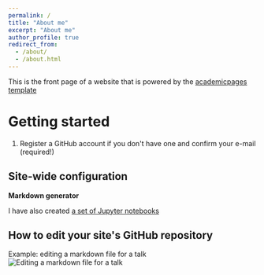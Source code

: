 ```yaml
---
permalink: /
title: "About me"
excerpt: "About me"
author_profile: true
redirect_from: 
  - /about/
  - /about.html
---
```


This is the front page of a website that is powered by the [academicpages template](https://github.com/academicpages/academicpages.github.io) 


Getting started
======
1. Register a GitHub account if you don't have one and confirm your e-mail (required!)


Site-wide configuration
------


**Markdown generator**

I have also created [a set of Jupyter notebooks](https://github.com/academicpages/academicpages.github.io/tree/master/markdown_generator
)

How to edit your site's GitHub repository
------ 

Example: editing a markdown file for a talk
![Editing a markdown file for a talk](/images/editing-talk.png)


